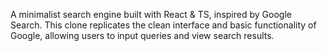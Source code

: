 A minimalist search engine built with React & TS, inspired by Google Search. This clone replicates the clean interface and basic functionality of Google, allowing users to input queries and view search results.